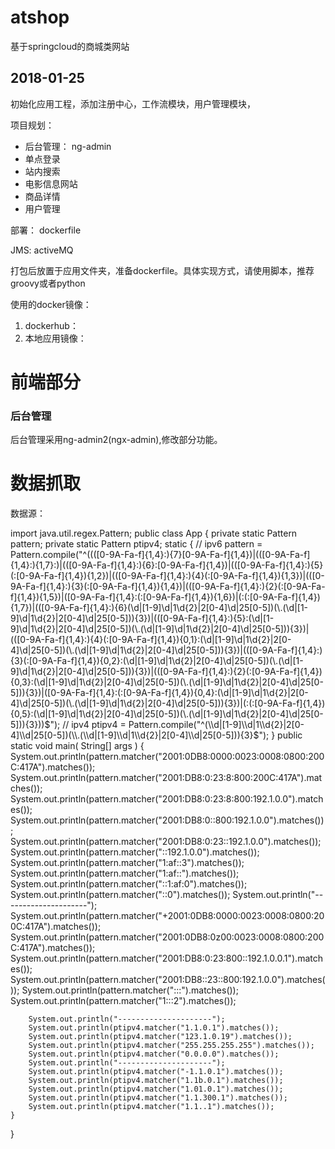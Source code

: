 # atshop
基于springcloud的商城类网站

## 2018-01-25
初始化应用工程，添加注册中心，工作流模块，用户管理模块，

项目规划：
* 后台管理： ng-admin
* 单点登录
* 站内搜索
* 电影信息网站
* 商品详情
* 用户管理

部署：
dockerfile 

JMS:
activeMQ

打包后放置于应用文件夹，准备dockerfile。具体实现方式，请使用脚本，推荐groovy或者python

使用的docker镜像：
1. dockerhub：
2. 本地应用镜像：

# 前端部分
### 后台管理
后台管理采用ng-admin2(ngx-admin),修改部分功能。

# 数据抓取
数据源：


import java.util.regex.Pattern;
public class App {
    private static Pattern pattern;
    private static Pattern ptipv4;
    static {
        // ipv6
        pattern = Pattern.compile("^((([0-9A-Fa-f]{1,4}:){7}[0-9A-Fa-f]{1,4})|(([0-9A-Fa-f]{1,4}:){1,7}:)|(([0-9A-Fa-f]{1,4}:){6}:[0-9A-Fa-f]{1,4})|(([0-9A-Fa-f]{1,4}:){5}(:[0-9A-Fa-f]{1,4}){1,2})|(([0-9A-Fa-f]{1,4}:){4}(:[0-9A-Fa-f]{1,4}){1,3})|(([0-9A-Fa-f]{1,4}:){3}(:[0-9A-Fa-f]{1,4}){1,4})|(([0-9A-Fa-f]{1,4}:){2}(:[0-9A-Fa-f]{1,4}){1,5})|([0-9A-Fa-f]{1,4}:(:[0-9A-Fa-f]{1,4}){1,6})|(:(:[0-9A-Fa-f]{1,4}){1,7})|(([0-9A-Fa-f]{1,4}:){6}(\\d|[1-9]\\d|1\\d{2}|2[0-4]\\d|25[0-5])(\\.(\\d|[1-9]\\d|1\\d{2}|2[0-4]\\d|25[0-5])){3})|(([0-9A-Fa-f]{1,4}:){5}:(\\d|[1-9]\\d|1\\d{2}|2[0-4]\\d|25[0-5])(\\.(\\d|[1-9]\\d|1\\d{2}|2[0-4]\\d|25[0-5])){3})|(([0-9A-Fa-f]{1,4}:){4}(:[0-9A-Fa-f]{1,4}){0,1}:(\\d|[1-9]\\d|1\\d{2}|2[0-4]\\d|25[0-5])(\\.(\\d|[1-9]\\d|1\\d{2}|2[0-4]\\d|25[0-5])){3})|(([0-9A-Fa-f]{1,4}:){3}(:[0-9A-Fa-f]{1,4}){0,2}:(\\d|[1-9]\\d|1\\d{2}|2[0-4]\\d|25[0-5])(\\.(\\d|[1-9]\\d|1\\d{2}|2[0-4]\\d|25[0-5])){3})|(([0-9A-Fa-f]{1,4}:){2}(:[0-9A-Fa-f]{1,4}){0,3}:(\\d|[1-9]\\d|1\\d{2}|2[0-4]\\d|25[0-5])(\\.(\\d|[1-9]\\d|1\\d{2}|2[0-4]\\d|25[0-5])){3})|([0-9A-Fa-f]{1,4}:(:[0-9A-Fa-f]{1,4}){0,4}:(\\d|[1-9]\\d|1\\d{2}|2[0-4]\\d|25[0-5])(\\.(\\d|[1-9]\\d|1\\d{2}|2[0-4]\\d|25[0-5])){3})|(:(:[0-9A-Fa-f]{1,4}){0,5}:(\\d|[1-9]\\d|1\\d{2}|2[0-4]\\d|25[0-5])(\\.(\\d|[1-9]\\d|1\\d{2}|2[0-4]\\d|25[0-5])){3}))$");
        // ipv4
        ptipv4 = Pattern.compile("^(\\d|[1-9]\\d|1\\d{2}|2[0-4]\\d|25[0-5])(\\.(\\d|[1-9]\\d|1\\d{2}|2[0-4]\\d|25[0-5])){3}$");
    }
    public static void main( String[] args ) {
        System.out.println(pattern.matcher("2001:0DB8:0000:0023:0008:0800:200C:417A").matches());
        System.out.println(pattern.matcher("2001:DB8:0:23:8:800:200C:417A").matches());
        System.out.println(pattern.matcher("2001:DB8:0:23:8:800:192.1.0.0").matches());
        System.out.println(pattern.matcher("2001:DB8:0::800:192.1.0.0").matches());
        System.out.println(pattern.matcher("2001:DB8:0:23::192.1.0.0").matches());
        System.out.println(pattern.matcher("::192.1.0.0").matches());
        System.out.println(pattern.matcher("1:af::3").matches());
        System.out.println(pattern.matcher("1:af::").matches());
        System.out.println(pattern.matcher("::1:af:0").matches());
        System.out.println(pattern.matcher("::0").matches());
        System.out.println("---------------------");
        System.out.println(pattern.matcher("+2001:0DB8:0000:0023:0008:0800:200C:417A").matches());
        System.out.println(pattern.matcher("2001:0DB8:0z00:0023:0008:0800:200C:417A").matches());
        System.out.println(pattern.matcher("2001:DB8:0:23:800::192.1.0.0.1").matches());
        System.out.println(pattern.matcher("2001:DB8::23::800:192.1.0.0").matches());
        System.out.println(pattern.matcher(":::").matches());
        System.out.println(pattern.matcher("1:::2").matches());

        System.out.println("---------------------");
        System.out.println(ptipv4.matcher("1.1.0.1").matches());
        System.out.println(ptipv4.matcher("123.1.0.19").matches());
        System.out.println(ptipv4.matcher("255.255.255.255").matches());
        System.out.println(ptipv4.matcher("0.0.0.0").matches());
        System.out.println("---------------------");
        System.out.println(ptipv4.matcher("-1.1.0.1").matches());
        System.out.println(ptipv4.matcher("1.1b.0.1").matches());
        System.out.println(ptipv4.matcher("1.01.0.1").matches());
        System.out.println(ptipv4.matcher("1.1.300.1").matches());
        System.out.println(ptipv4.matcher("1.1..1").matches());
    }
}
